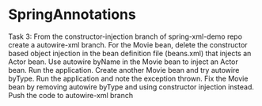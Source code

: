 # SpringAnnotations
Task 3: From the constructor-injection branch of spring-xml-demo repo create a autowire-xml branch. For the Movie bean, delete the constructor based object injection in the bean definition file (beans.xml) that injects an Actor bean. Use autowire byName in the Movie bean to inject an Actor bean. Run the application. Create another Movie bean and try autowire byType. Run the application and note the exception thrown. Fix the Movie bean by removing autowire byType and using constructor injection instead. Push the code to autowire-xml branch
